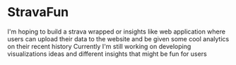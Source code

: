 # StravaFun

I'm hoping to build a strava wrapped or insights like web application where users can upload their data to the website and be given some cool analytics on their recent history
Currently I'm still working on developing visualizations ideas and different insights that might be fun for users